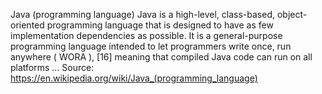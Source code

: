 Java (programming language) Java is a high-level, class-based, object-oriented programming language that is designed to have as few implementation dependencies as possible. It is a general-purpose programming language intended to let programmers write once, run anywhere ( WORA ), [16] meaning that compiled Java code can run on all platforms ...
Source: https://en.wikipedia.org/wiki/Java_(programming_language)